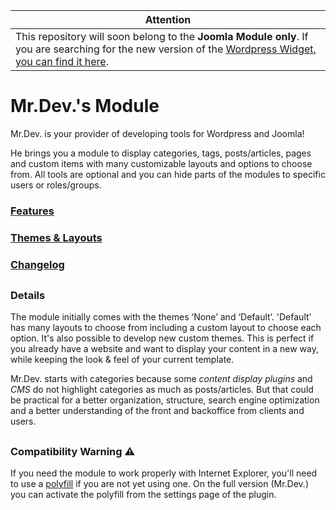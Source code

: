 |Attention|
|---|
|This repository will soon belong to the **Joomla Module only**. If you are searching for the new version of the [Wordpress Widget, you can find it here](https://github.com/marcosrego-web/mrdev-widget). |
# Mr.Dev.'s Module
Mr.Dev. is your provider of developing tools for Wordpress and Joomla!

He brings you a module to display categories, tags, posts/articles, pages and custom items with many customizable layouts and options to choose from.
All tools are optional and you can hide parts of the modules to specific users or roles/groups.


### [Features](https://marcosrego.com/mrdev-widget-module-features/)


### [Themes & Layouts](https://marcosrego.com/mrdev-widget-module-themes/)


### [Changelog](https://github.com/marcosrego-web/Mr.Dev./releases)
##
### Details
The module initially comes with the themes ‘None’ and ‘Default’.
'Default' has many layouts to choose from including a custom layout to choose each option. It's also possible to develop new custom themes. This is perfect if you already have a website and want to display your content in a new way, while keeping the look & feel of your current template.

Mr.Dev. starts with categories because some *content display plugins* and *CMS* do not highlight categories as much as posts/articles. But that could be practical for a better organization, structure, search engine optimization and a better understanding of the front and backoffice from clients and users.
##
### Compatibility Warning ⚠ 
If you need the module to work properly with Internet Explorer, you'll need to use a [polyfill](https://polyfill.io/v3/) if you are not yet using one. On the full version (Mr.Dev.) you can activate the polyfill from the settings page of the plugin.
